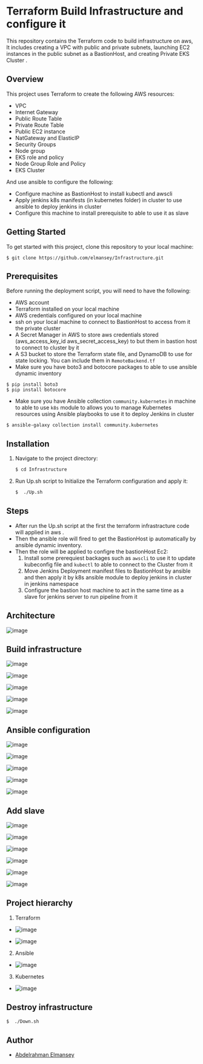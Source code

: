 # Terraform Build Infrastructure and configure it 

This repository contains the Terraform code to build infrastructure on aws, It includes creating a VPC with public and private subnets, launching EC2 instances in the public subnet as a BastionHost, and creating Private EKS Cluster .


## Overview

This project uses Terraform to create the following AWS resources:

- VPC
- Internet Gateway
- Public Route Table
- Private Route Table
- Public EC2 instance
- NatGateway and ElasticIP 
- Security Groups 
- Node group
- EKS role and policy 
- Node Group Role and Policy 
- EKS Cluster

And use ansible to configure the following:
- Configure machine as BastionHost to install kubectl and awscli
- Apply jenkins k8s manifests (in kubernetes folder) in cluster to use ansible to deploy jenkins in cluster
- Configure this machine to install prerequisite to able to use it as slave

## Getting Started

To get started with this project, clone this repository to your local machine:

```
$ git clone https://github.com/elmansey/Infrastructure.git
```

## Prerequisites

Before running the deployment script, you will need to have the following:

- AWS account
- Terraform installed on your local machine
- AWS credentials configured on your local machine
- ssh on your local machine to connect to BastionHost to access from it the private cluster
- A Secret Manager in AWS to store aws credentials stored                                   (aws_access_key_id aws_secret_access_key) to but them in bastion host to connect to cluster by it 
- A S3 bucket to store the Terraform state file, and DynamoDB to use for state locking. You can include them in `RemoteBackend.tf`
- Make sure you have boto3 and botocore packages to able to use ansible dynamic inventory 
```
$ pip install boto3 
$ pip install botocore 
```
- Make sure you have Ansible collection `community.kubernetes`  in machine to able to use `k8s` module to allows you to manage Kubernetes resources using Ansible playbooks to use it to deploy Jenkins in cluster 
```
$ ansible-galaxy collection install community.kubernetes
```

## Installation

1. Navigate to the project directory:

    ```bash
    $ cd Infrastructure 
    ```

2. Run Up.sh script to Initialize the Terraform configuration and apply it:

    ```bash
    $  ./Up.sh
    ```

## Steps 

- After run the Up.sh script at the first the terraform infrastracture code will applied in aws .
- Then the ansible role will fired to get the BastionHost ip automatically by ansible dynamic inventory. 
- Then the role will be applied to configre the bastionHost Ec2:
  1. Install some prerequiest backages such as `awscli` to use it to update kubeconfig file and `kubectl` to able to connect to the Cluster from it
  2. Move Jenkins Deployment manifest files to BastionHost by ansible and then apply it by k8s ansible module to deploy jenkins in cluster in jenkins namespace 
  3. Configure the bastion host machine to act in the same time as a slave for jenkins server to run pipeline from it 

## Architecture
![image](https://github.com/elmansey/Infrastructure/assets/89076648/7acab3df-684b-4f92-b012-c62449a57f15)

## Build infrastructure
![image](https://github.com/elmansey/Infrastructure/assets/89076648/9590f163-1b07-406f-8f8f-0d61b84b2736)

![image](https://github.com/elmansey/Infrastructure/assets/89076648/a61bf375-ef96-474c-a30d-172a435ad6f1)

![image](https://github.com/elmansey/Infrastructure/assets/89076648/ae8cee4b-48bf-4ec9-b987-1a1f99762c63)

![image](https://github.com/elmansey/Infrastructure/assets/89076648/6f778b65-90c5-4195-acf4-36bc98f22035)

![image](https://github.com/elmansey/Infrastructure/assets/89076648/f459d335-539a-4436-99d3-3167288c29d3)



## Ansible configuration
![image](https://github.com/elmansey/Infrastructure/assets/89076648/9e9a9c71-0cf0-44d9-8b72-e70edc95a254)

![image](https://github.com/elmansey/Infrastructure/assets/89076648/b73a638a-68d4-443a-8f03-45d210aa705e)

![image](https://github.com/elmansey/Infrastructure/assets/89076648/e810d238-c891-4fca-a5c2-77c1e343f39e)

![image](https://github.com/elmansey/Infrastructure/assets/89076648/0cdf2290-3589-40d2-b1b0-7a50d6e24a3b)

![image](https://github.com/elmansey/Infrastructure/assets/89076648/e1625455-ace9-4ca5-aa08-9c05d0735e87)



## Add slave
![image](https://github.com/elmansey/Infrastructure/assets/89076648/dd17c3b7-42ff-43f8-bb50-7c73a684b270)

![image](https://github.com/elmansey/Infrastructure/assets/89076648/bdba982b-03b3-4e69-b6c8-0e917c4c3cc7)

![image](https://github.com/elmansey/Infrastructure/assets/89076648/d5440759-5efe-43d2-a272-bfbf626d4964)

![image](https://github.com/elmansey/Infrastructure/assets/89076648/e9a38861-9b80-4097-985d-b9007f7473cd)

![image](https://github.com/elmansey/Infrastructure/assets/89076648/e8532b03-93b2-4471-ba52-bfcda4329260)

![image](https://github.com/elmansey/Infrastructure/assets/89076648/7081e7b3-8f68-4dfb-97c2-2941603e26b8)


## Project hierarchy
1. Terraform 
- ![image](https://github.com/elmansey/Infrastructure/assets/89076648/ea7f4462-168f-42e4-b1ba-2945fcd685a3)

- ![image](https://github.com/elmansey/Infrastructure/assets/89076648/0ded8286-d795-4668-a0ee-4ba59324d94b)

2. Ansible
- ![image](https://github.com/elmansey/Infrastructure/assets/89076648/6a30c7bc-dcf6-49f7-bdac-4ada4afb6997)

3. Kubernetes
- ![image](https://github.com/elmansey/Infrastructure/assets/89076648/7f197e29-77b7-4c49-ae85-166adf0c7b79)





## Destroy infrastructure

```bash
$  ./Down.sh
```

## Author

- [Abdelrahman Elmansey ](https://www.linkedin.com/in/abdelrahman-elmansey/)